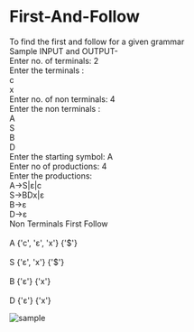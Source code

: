 # First-And-Follow
To find the first and follow for a given grammar<br />
Sample INPUT and OUTPUT-<br />
Enter no. of terminals: 2<br />
Enter the terminals :<br />
c<br />
x<br />
Enter no. of non terminals: 4<br />
Enter the non terminals :<br />
A<br />
S<br />
B<br />
D<br />
Enter the starting symbol: A<br />
Enter no of productions: 4<br />
Enter the productions:<br />
A->S|ε|c<br />
S->BDx|ε<br />
B->ε<br />
D->ε<br />
   Non Terminals           First               Follow  <br />     
         A            {'c', 'ε', 'x'}          {'$'}  <br />      
         S               {'ε', 'x'}            {'$'}  <br />      
         B                 {'ε'}               {'x'}   <br />     
         D                 {'ε'}               {'x'}   <br />
			
![sample](https://user-images.githubusercontent.com/70994706/120287501-ed9cc500-c2dc-11eb-829f-e17d9541c395.jpg)

